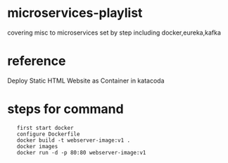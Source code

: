 # microservices-playlist
covering misc to microservices set by step including docker,eureka,kafka

# reference 
   Deploy Static HTML Website as Container in katacoda
   
# steps for command
       first start docker
       configure Dockerfile
       docker build -t webserver-image:v1 .
       docker images
       docker run -d -p 80:80 webserver-image:v1
